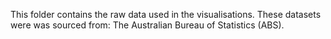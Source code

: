 This folder contains the raw data used in the visualisations. These datasets were was sourced from: The Australian Bureau of Statistics (ABS).

